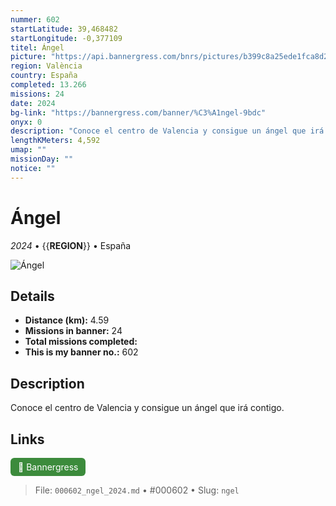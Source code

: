 ```yaml
---
nummer: 602
startLatitude: 39,468482
startLongitude: -0,377109
titel: Ángel
picture: "https://api.bannergress.com/bnrs/pictures/b399c8a25ede1fca8d231cb7095ebcba"
region: València
country: España
completed: 13.266
missions: 24
date: 2024
bg-link: "https://bannergress.com/banner/%C3%A1ngel-9bdc"
onyx: 0
description: "Conoce el centro de Valencia y consigue un ángel que irá contigo."
lengthKMeters: 4,592
umap: ""
missionDay: ""
notice: ""
---
```

# Ángel

*2024* • {{__REGION__}} • España

![Ángel](https://api.bannergress.com/bnrs/pictures/b399c8a25ede1fca8d231cb7095ebcba)



## Details
- **Distance (km):** 4.59
- **Missions in banner:** 24
- **Total missions completed:** 
- **This is my banner no.:** 602



## Description
Conoce el centro de Valencia y consigue un ángel que irá contigo.



## Links
<a href="https://bannergress.com/banner/%C3%A1ngel-9bdc" target="_blank" style="display:inline-block;margin-right:8px;padding:6px 12px;background:#3c8b3c;color:#fff;text-decoration:none;border-radius:6px;">🔗 Bannergress</a>



> File: `000602_ngel_2024.md` • #000602 • Slug: `ngel`
